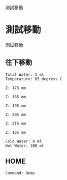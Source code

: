 
測試移動

# 測試移動

測試移動

## 往下移動

``` mix_temperature
Total Water: 1 ml
Temperature: 65 degress C
```

``` move
Z: 175 mm
```

``` move
Z: 185 mm
```

``` move
Z: 195 mm
```

``` move
Z: 205 mm
```

``` move
Z: 215 mm
```

``` move
Z: 165 mm
```

``` waste_water
Cold Water: 0 ml
Hot Water: 200 ml
```

## HOME

``` operations
Command: Home
```
